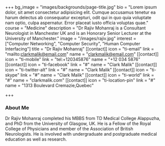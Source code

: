 +++
bg_image = "images/backgrounds/page-title.jpg"
bio = "Lorem ipsum dolor, sit amet consectetur adipisicing elit. Cumque accusamus tenetur ea harum delectus ab consequatur excepturi, odit qui in quo quia voluptate nam optio, culpa aspernatur. Error placeat iusto officia voluptas quae."
course = "Medicine"
description = "Dr Rajiv Mohanraj is a Consultant Neurologist in Manchester UK and is an Honorary Senior Lecturer at the University of Manchester."
image = "/images/rajiv.jpg"
interest = ["Computer Networking", "Computer Security", "Human Computer Interfacing"]
title = "Dr Rajiv Mohanraj"
[[contact]]
icon = "ti-email"
link = "mailto:clarkmalik@email.com"
name = "clarkmalik@email.com"
[[contact]]
icon = "ti-mobile"
link = "tel:+120345876"
name = "+12 034 5876"
[[contact]]
icon = "ti-facebook"
link = "#"
name = "Clark Malik"
[[contact]]
icon = "ti-twitter-alt"
link = "#"
name = "Clark Malik"
[[contact]]
icon = "ti-skype"
link = "#"
name = "Clark Malik"
[[contact]]
icon = "ti-world"
link = "#"
name = "clarkmalik.com"
[[contact]]
icon = "ti-location-pin"
link = "#"
name = "1313 Boulevard Cremazie,Quebec"

+++
### About Me

Dr Rajiv Mohanraj completed his MBBS from TD Medical College Alappuzha, and PhD from the University of Glasgow, UK. He is a Fellow of the Royal College of Physicians and member of the Association of British Neurologists. He is involved with undergraduate and postgraduate medical education as well as research.